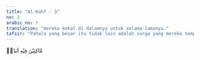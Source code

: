 ```yaml
---
title: "Al-Kahf - 3"
no: 3
arabic_no: ٣
translation: "mereka kekal di dalamnya untuk selama-lamanya."
tafsir: "Pahala yang besar itu tidak lain adalah surga yang mereka tempati untuk selama-lamanya, mereka tidak akan pindah atau dipindahkan dari surga itu, sesuai dengan janji Allah swt kepada mereka.\n\nFirman Allah swt:\n\nDan itulah surga yang diwariskan kepada kamu disebabkan amal perbuatan yang telah kamu kerjakan. (az-Zukhruf/43: 72)"
---
```

مَّاكِثِيْنَ فِيْهِ اَبَدًاۙ 